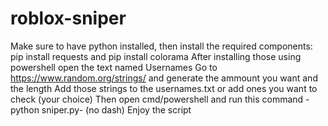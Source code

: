 # roblox-sniper
Make sure to have python installed, then install the required components:
pip install requests and
pip install colorama
After installing those using powershell open the text named Usernames
Go to https://www.random.org/strings/ and generate the ammount you want and the length
Add those strings to the usernames.txt or add ones you want to check (your choice)
Then open cmd/powershell and run this command -python sniper.py- (no dash)
Enjoy the script

